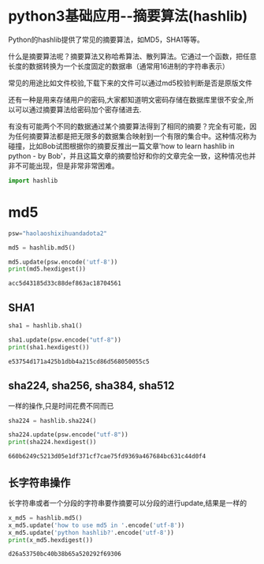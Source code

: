 
# python3基础应用--摘要算法(hashlib)

Python的hashlib提供了常见的摘要算法，如MD5，SHA1等等。

什么是摘要算法呢？摘要算法又称哈希算法、散列算法。它通过一个函数，把任意长度的数据转换为一个长度固定的数据串（通常用16进制的字符串表示）

常见的用途比如文件校验,下载下来的文件可以通过md5校验判断是否是原版文件

还有一种是用来存储用户的密码,大家都知道明文密码存储在数据库里很不安全,所以可以通过摘要算法给密码加个密存储进去.

有没有可能两个不同的数据通过某个摘要算法得到了相同的摘要？完全有可能，因为任何摘要算法都是把无限多的数据集合映射到一个有限的集合中。这种情况称为碰撞，比如Bob试图根据你的摘要反推出一篇文章'how to learn hashlib in python - by Bob'，并且这篇文章的摘要恰好和你的文章完全一致，这种情况也并非不可能出现，但是非常非常困难。


```python
import hashlib 
```

# md5


```python
psw="haolaoshixihuandadota2"
```


```python
md5 = hashlib.md5()
```


```python
md5.update(psw.encode('utf-8'))
print(md5.hexdigest())
```

    acc5d43185d33c88def863ac18704561


## SHA1


```python
sha1 = hashlib.sha1()
```


```python
sha1.update(psw.encode("utf-8"))
print(sha1.hexdigest())
```

    e53754d171a425b1dbb4a215cd86d568050055c5


##  sha224, sha256, sha384, sha512

一样的操作,只是时间花费不同而已


```python
sha224 = hashlib.sha224()
```


```python
sha224.update(psw.encode("utf-8"))
print(sha224.hexdigest())
```

    660b6249c5213d05e1df371cf7cae75fd9369a467684bc631c44d0f4


## 长字符串操作

长字符串或者一个分段的字符串要作摘要可以分段的进行update,结果是一样的


```python
x_md5 = hashlib.md5()
x_md5.update('how to use md5 in '.encode('utf-8'))
x_md5.update('python hashlib?'.encode('utf-8'))
print(x_md5.hexdigest())
```

    d26a53750bc40b38b65a520292f69306

